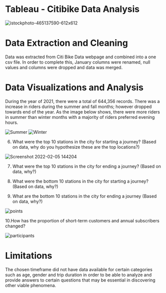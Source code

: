 # Tableau - Citibike Data Analysis
![istockphoto-465137590-612x612](https://user-images.githubusercontent.com/90159408/152656177-2d59d86f-f44d-4772-a445-454c05bd270e.jpg)


# Data Extraction and Cleaning
Data was extracted from  Citi Bike Data webpage and combined into a one csv file. In order to complete this, January columns were renamed, null values and columns were dropped and data was merged.


# Data Visualizations and Analysis
During the year of 2021, there were a total of 644,356 records. There was a increase in riders during the summer and fall months; however dropped towards end of the year. 
As the image below shows, there were more riders in summer than winter months with a majority of riders preferred evening hours. 
 

![Summer](https://user-images.githubusercontent.com/90159408/152656250-6e67cbad-703a-47d0-af64-8de412114466.png)
![Winter](https://user-images.githubusercontent.com/90159408/152656254-bbbc0c40-4e85-44e7-adab-e9a95eea0f0a.png)

  
  6. What were the top 10 stations in the city for starting a journey? (Based on data, why do you hypothesize these are the top locations?)

![Screenshot 2022-02-05 144204](https://user-images.githubusercontent.com/90159408/152707472-4c922d05-2bb4-47b5-81bd-c13a5d469b22.png)




  7. What were the top 10 stations in the city for ending a journey? (Based on data, why?)

  8. What were the bottom 10 stations in the city for starting a journey? (Based on data, why?)

  9. What are the bottom 10 stations in the city for ending a journey (Based on data, why?)

![points](https://user-images.githubusercontent.com/90159408/152707459-2d85548e-1d5b-4dae-8470-886809a09885.png)


  10.How has the proportion of short-term customers and annual subscribers changed?
  
![participants](https://user-images.githubusercontent.com/90159408/152707554-7128a4d6-5fab-4b88-a2f8-92da6be0da9b.png)

# Limitations
    
The chosen timeframe did not have data available for certain categories such as age, gender and trip duration in order to be able to analyze and provide answers to certain questions that may be essential in discovering other viable phenomena.







